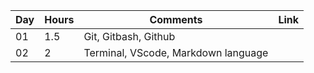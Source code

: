 | Day | Hours | Comments | Link |
|--|--|--|--|
|01|1.5|Git, Gitbash, Github|
|02|2|Terminal, VScode, Markdown language|